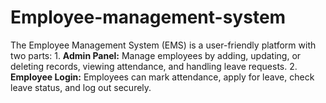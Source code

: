 # Employee-management-system

 The Employee Management System (EMS) is a user-friendly platform with two parts:    1. **Admin Panel:** Manage employees by adding, updating, or deleting records, viewing attendance, and handling leave requests.   2. **Employee Login:** Employees can mark attendance, apply for leave, check leave status, and log out securely.  
